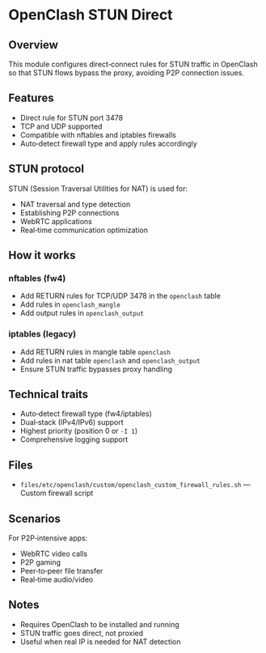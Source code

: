 # OpenClash STUN Direct

## Overview

This module configures direct‑connect rules for STUN traffic in OpenClash so that STUN flows bypass the proxy, avoiding P2P connection issues.

## Features

- Direct rule for STUN port 3478
- TCP and UDP supported
- Compatible with nftables and iptables firewalls
- Auto‑detect firewall type and apply rules accordingly

## STUN protocol

STUN (Session Traversal Utilities for NAT) is used for:
- NAT traversal and type detection
- Establishing P2P connections
- WebRTC applications
- Real‑time communication optimization

## How it works

### nftables (fw4)
- Add RETURN rules for TCP/UDP 3478 in the `openclash` table
- Add rules in `openclash_mangle`
- Add output rules in `openclash_output`

### iptables (legacy)
- Add RETURN rules in mangle table `openclash`
- Add rules in nat table `openclash` and `openclash_output`
- Ensure STUN traffic bypasses proxy handling

## Technical traits

- Auto‑detect firewall type (fw4/iptables)
- Dual‑stack (IPv4/IPv6) support
- Highest priority (position 0 or `-I 1`)
- Comprehensive logging support

## Files

- `files/etc/openclash/custom/openclash_custom_firewall_rules.sh` — Custom firewall script

## Scenarios

For P2P‑intensive apps:
- WebRTC video calls
- P2P gaming
- Peer‑to‑peer file transfer
- Real‑time audio/video

## Notes

- Requires OpenClash to be installed and running
- STUN traffic goes direct, not proxied
- Useful when real IP is needed for NAT detection
